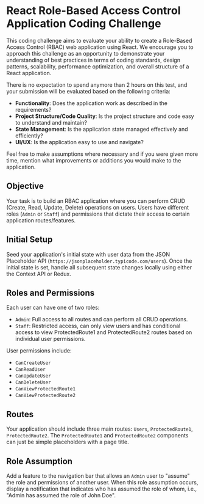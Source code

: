 # React Role-Based Access Control Application Coding Challenge

This coding challenge aims to evaluate your ability to create a Role-Based Access Control (RBAC) web application using React. We encourage you to approach this challenge as an opportunity to demonstrate your understanding of best practices in terms of coding standards, design patterns, scalability, performance optimization, and overall structure of a React application.

There is no expectation to spend anymore than 2 hours on this test, and your submission will be evaluated based on the following criteria:

- **Functionality**: Does the application work as described in the requirements?
- **Project Structure/Code Quality**: Is the project structure and code easy to understand and maintain?
- **State Management**: Is the application state managed effectively and efficiently?
- **UI/UX**: Is the application easy to use and navigate?

Feel free to make assumptions where necessary and if you were given more time, mention what improvements or additions you would make to the application.

## Objective

Your task is to build an RBAC application where you can perform CRUD (Create, Read, Update, Delete) operations on users. Users have different roles (`Admin` or `Staff`) and permissions that dictate their access to certain application routes/features. 

## Initial Setup

Seed your application's initial state with user data from the JSON Placeholder API (`https://jsonplaceholder.typicode.com/users`). Once the initial state is set, handle all subsequent state changes locally using either the Context API or Redux.

## Roles and Permissions

Each user can have one of two roles:

- `Admin`: Full access to all routes and can perform all CRUD operations.
- `Staff`: Restricted access, can only view users and has conditional access to view ProtectedRoute1 and ProtectedRoute2 routes based on individual user permissions.

User permissions include:

- `CanCreateUser`
- `CanReadUser`
- `CanUpdateUser`
- `CanDeleteUser`
- `CanViewProtectedRoute1`
- `CanViewProtectedRoute2`

## Routes

Your application should include three main routes: `Users`, `ProtectedRoute1`, `ProtectedRoute2`. The `ProtectedRoute1` and `ProtectedRoute2` components can just be simple placeholders with a page title.

## Role Assumption

Add a feature to the navigation bar that allows an `Admin` user to "assume" the role and permissions of another user. When this role assumption occurs, display a notification that indicates who has assumed the role of whom, i.e., "Admin has assumed the role of John Doe".

